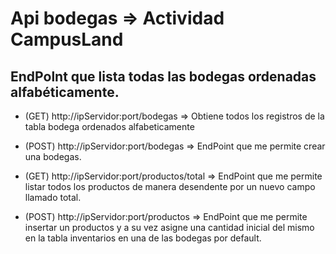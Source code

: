 # Api bodegas => Actividad CampusLand

## EndPolnt que lista todas las bodegas ordenadas alfabéticamente.

- (GET) http://ipServidor:port/bodegas => Obtiene todos los registros de la tabla bodega ordenados alfabeticamente

- (POST) http://ipServidor:port/bodegas => EndPoint que me permite crear una bodegas.

- (GET) http://ipServidor:port/productos/total => EndPoint que me permite listar todos los productos de manera desendente por un nuevo campo llamado total.

- (POST) http://ipServidor:port/productos => EndPoint que me permite insertar un productos y a su vez asigne una cantidad inicial del mismo en la tabla inventarios en una de las bodegas por default.